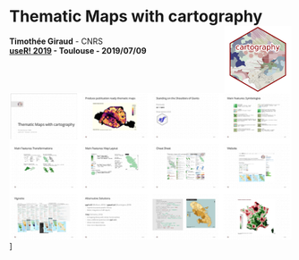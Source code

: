 # Thematic Maps with cartography <img src="img/cardlogo.png" align="right" alt="" width="120"/>

**Timothée Giraud** - CNRS    
**[useR! 2019](http://www.user2019.fr/) - Toulouse - 2019/07/09**  

[![](img/overview.png)](https://rcarto.github.io/user2019)]



